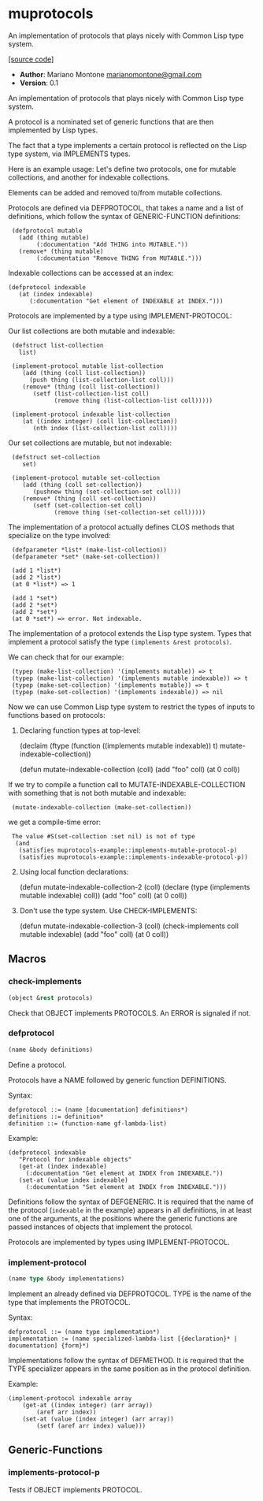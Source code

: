 # muprotocols

An implementation of protocols that plays nicely with Common Lisp type system.

[[source code]](../muprotocols.lisp)

- **Author**: Mariano Montone <marianomontone@gmail.com>
- **Version**: 0.1


 An implementation of protocols that plays nicely with Common Lisp type system.

 A protocol is a nominated set of generic functions that are then implemented by Lisp types.

 The fact that a type implements a certain protocol is reflected on the Lisp type system, via IMPLEMENTS types.

 Here is an example usage:
 Let's define two protocols, one for mutable collections, and another for indexable collections.

 Elements can be added and removed to/from mutable collections.

 Protocols are defined via DEFPROTOCOL, that takes a name and a list of definitions, which follow the syntax of GENERIC-FUNCTION definitions:

     (defprotocol mutable
       (add (thing mutable)
            (:documentation "Add THING into MUTABLE."))
       (remove* (thing mutable)
            (:documentation "Remove THING from MUTABLE.")))

 Indexable collections can be accessed at an index:

    (defprotocol indexable
       (at (index indexable)
          (:documentation "Get element of INDEXABLE at INDEX.")))

 Protocols are implemented by a type using IMPLEMENT-PROTOCOL:

 Our list collections are both mutable and indexable:

     (defstruct list-collection
       list)

     (implement-protocol mutable list-collection
        (add (thing (coll list-collection))
          (push thing (list-collection-list coll)))
        (remove* (thing (coll list-collection))
           (setf (list-collection-list coll)
                 (remove thing (list-collection-list coll)))))

     (implement-protocol indexable list-collection
        (at ((index integer) (coll list-collection))
           (nth index (list-collection-list coll))))

 Our set collections are mutable, but not indexable:

     (defstruct set-collection
        set)

     (implement-protocol mutable set-collection
        (add (thing (coll set-collection))
           (pushnew thing (set-collection-set coll)))
        (remove* (thing (coll set-collection))
           (setf (set-collection-set coll)
                 (remove thing (set-collection-set coll)))))

 The implementation of a protocol actually defines CLOS methods that specialize on the type involved:

     (defparameter *list* (make-list-collection))
     (defparameter *set* (make-set-collection))

     (add 1 *list*)
     (add 2 *list*)
     (at 0 *list*) => 1

     (add 1 *set*)
     (add 2 *set*)
     (add 2 *set*)
     (at 0 *set*) => error. Not indexable.

 The implementation of a protocol extends the Lisp type system.
 Types that implement a protocol satisfy the type `(implements &rest protocols)`.

 We can check that for our example:

     (typep (make-list-collection) '(implements mutable)) => t
     (typep (make-list-collection) '(implements mutable indexable)) => t
     (typep (make-set-collection) '(implements mutable)) => t
     (typep (make-set-collection) '(implements indexable)) => nil

 Now we can use Common Lisp type system to restrict the types of inputs to functions based on protocols:

 1) Declaring function types at top-level:

     (declaim (ftype (function ((implements mutable indexable)) t)
                     mutate-indexable-collection))

     (defun mutate-indexable-collection (coll)
        (add "foo" coll)
        (at 0 coll))

 If we try to compile a function call to MUTATE-INDEXABLE-COLLECTION with something that is not both mutable and indexable:

     (mutate-indexable-collection (make-set-collection))

 we get a compile-time error:

     The value #S(set-collection :set nil) is not of type
      (and
       (satisfies muprotocols-example::implements-mutable-protocol-p)
       (satisfies muprotocols-example::implements-indexable-protocol-p))

 2) Using local function declarations:

     (defun mutate-indexable-collection-2 (coll)
         (declare (type (implements mutable indexable) coll))
         (add "foo" coll)
         (at 0 coll))

 3) Don't use the type system. Use CHECK-IMPLEMENTS:

     (defun mutate-indexable-collection-3 (coll)
         (check-implements coll mutable indexable)
         (add "foo" coll)
         (at 0 coll))



## Macros
### check-implements

```lisp
(object &rest protocols)
```

Check that OBJECT implements PROTOCOLS.
An ERROR is signaled if not.





### defprotocol

```lisp
(name &body definitions)
```

Define a protocol.



Protocols have a NAME followed by generic function DEFINITIONS.

Syntax:

    defprotocol ::= (name [documentation] definitions*)
    definitions ::= definition*
    definition ::= (function-name gf-lambda-list)

Example:

    (defprotocol indexable
       "Protocol for indexable objects"
       (get-at (index indexable)
         (:documentation "Get element at INDEX from INDEXABLE."))
       (set-at (value index indexable)
         (:documentation "Set element at INDEX from INDEXABLE.")))

Definitions follow the syntax of DEFGENERIC.
It is required that the name of the protocol (`indexable` in the example)
appears in all definitions, in at least one of the arguments, at the positions where the generic functions are passed instances of objects that implement the protocol.

Protocols are implemented by types using IMPLEMENT-PROTOCOL.

### implement-protocol

```lisp
(name type &body implementations)
```

Implement an already defined via DEFPROTOCOL.
TYPE is the name of the type that implements the PROTOCOL.



Syntax:

    defprotocol ::= (name type implementation*)
    implementation := (name specialized-lambda-list [{declaration}* | documentation] {form}*)

Implementations follow the syntax of DEFMETHOD. It is required that the TYPE specializer appears in the same position as in the protocol definition.

Example:

    (implement-protocol indexable array
        (get-at ((index integer) (arr array))
            (aref arr index))
        (set-at (value (index integer) (arr array))
            (setf (aref arr index) value)))

## Generic-Functions
### implements-protocol-p
Tests if OBJECT implements PROTOCOL.


